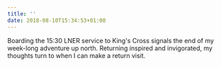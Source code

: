 ```yaml
---
title: ''
date: 2018-08-10T15:34:53+01:00
---
```

Boarding the 15:30 LNER service to King's Cross signals the end of my week-long adventure up north. Returning inspired and invigorated, my thoughts turn to when I can make a return visit.
